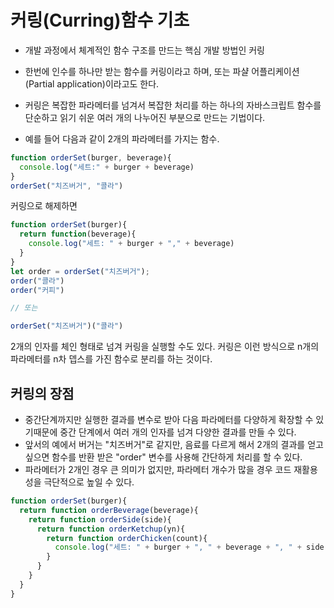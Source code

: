 # 커링(Curring)함수 기초

- 개발 과정에서 체계적인 함수 구조를 만드는 핵심 개발 방법인 커링

- 한번에 인수를 하나만 받는 함수를 커링이라고 하며, 또는 파샬 어플리케이션(Partial application)이라고도 한다.
- 커링은 복잡한 파라메터를 넘겨서 복잡한 처리를 하는 하나의 자바스크립트 함수를 단순하고 읽기 쉬운 여러 개의 나누어진 부분으로 만드는 기법이다.

- 예를 들어 다음과 같이 2개의 파라메터를 가지는 함수.
```javascript 
function orderSet(burger, beverage){
  console.log("세트:" + burger + beverage)
}
orderSet("치즈버거", "콜라")
```
커링으로 해제하면
```javascript
function orderSet(burger){
  return function(beverage){
    console.log("세트: " + burger + "," + beverage)
  }
}
let order = orderSet("치즈버거");
order("콜라")
order("커피")

// 또는

orderSet("치즈버거")("콜라")
```
2개의 인자를 체인 형태로 넘겨 커링을 실행할 수도 있다.
커링은 이런 방식으로 n개의 파라메터를 n차 뎁스를 가진 함수로 분리를 하는 것이다.

## 커링의 장점
- 중간단계까지만 실행한 결과를 변수로 받아 다음 파라메터를 다양하게 확장할 수 있기때문에 중간 단계에서 여러 개의 인자를 넘겨 다양한 결과를 만들 수 있다.
- 앞서의 예에서 버거는 "치즈버거"로 같지만, 음료를 다르게 해서 2개의 결과를 얻고 싶으면 함수를 반환 받은 "order" 변수를 사용해 간단하게 처리를 할 수 있다.
- 파라메터가 2개인 경우 큰 의미가 없지만, 파라메터 개수가 많을 경우 코드 재활용성을 극단적으로 높일 수 있다.
```javascript
function orderSet(burger){
  return function orderBeverage(beverage){
    return function orderSide(side){
      return function orderKetchup(yn){
        return function orderChicken(count){
          console.log("세트: " + burger + ", " + beverage + ", " + side + ", 케쳡(" + yn + "), 조각치킨(" + count + ")개 ")
        }
      }
    }
  }
}
```
